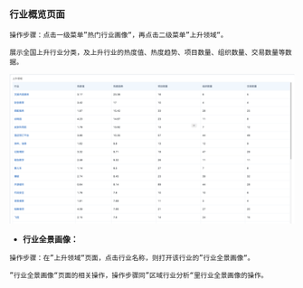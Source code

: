 ### 行业概览页面

`操作步骤：点击一级菜单”热门行业画像“，再点击二级菜单”上升领域“。`

`展示全国上升行业分类，及上升行业的热度值、热度趋势、项目数量、组织数量、交易数量等数据。`

![](/assets/ssly.png)

* **行业全景画像：**

`操作步骤：在”上升领域“页面，点击行业名称，则打开该行业的”行业全景画像“。`

`”行业全景画像“页面的相关操作，操作步骤同”区域行业分析“里行业全景画像的操作。`

